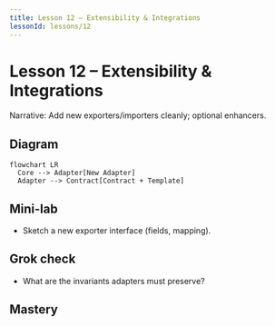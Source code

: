 ```yaml
---
title: Lesson 12 – Extensibility & Integrations
lessonId: lessons/12
---
```


# Lesson 12 – Extensibility & Integrations

Narrative: Add new exporters/importers cleanly; optional enhancers.

## Diagram
```mermaid
flowchart LR
  Core --> Adapter[New Adapter]
  Adapter --> Contract[Contract + Template]
```

## Mini-lab
- Sketch a new exporter interface (fields, mapping).

## Grok check
- What are the invariants adapters must preserve?

## Mastery
<MasteryChecklist id="lessons/12" :items='[
  "Document adapter contract",
  "Define schema mapping",
  "List validation steps",
  "Identify failure modes"
]' />

